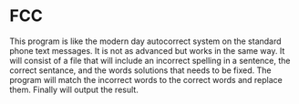 # FCC

This program is like the modern day autocorrect system on the standard phone text
messages. It is not as advanced but works in the same way. It will consist of a file
that will include an incorrect spelling in a sentence, the correct sentance, and the
words solutions that needs to be fixed. The program will match the incorrect words to 
the correct words and replace them. Finally will output the result.
